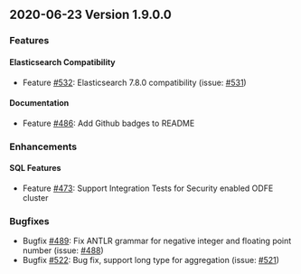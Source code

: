 ## 2020-06-23 Version 1.9.0.0

### Features
#### Elasticsearch Compatibility
* Feature [#532](https://github.com/opendistro-for-elasticsearch/sql/pull/532): Elasticsearch 7.8.0 compatibility (issue: [#531](https://github.com/opendistro-for-elasticsearch/sql/issues/531))

#### Documentation
* Feature [#486](https://github.com/opendistro-for-elasticsearch/sql/pull/486): Add Github badges to README

### Enhancements
#### SQL Features
* Feature [#473](https://github.com/opendistro-for-elasticsearch/sql/pull/473): Support Integration Tests for Security enabled ODFE cluster

### Bugfixes
* Bugfix [#489](https://github.com/opendistro-for-elasticsearch/sql/pull/489): Fix ANTLR grammar for negative integer and floating point number (issue: [#488](https://github.com/opendistro-for-elasticsearch/sql/issues/488))
* Bugfix [#522](https://github.com/opendistro-for-elasticsearch/sql/pull/522): Bug fix, support long type for aggregation (issue: [#521](https://github.com/opendistro-for-elasticsearch/sql/issues/521))
